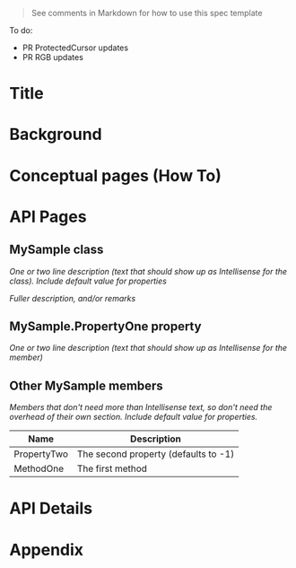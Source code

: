 > See comments in Markdown for how to use this spec template

To do:
* PR ProtectedCursor updates
* PR RGB updates

<!-- The purpose of this spec is to describe new APIs, in a way
that will transfer to docs.microsoft.com (DMC).

There are two audiences for the spec. The first are people
that want to evaluate and give feedback on the API, as part of
the submission process.  When it's complete
it will be incorporated into the public documentation at
docs.microsoft.com (http://docs.microsoft.com/uwp/toolkits/winui/).
Hopefully we'll be able to copy it mostly verbatim.
So the second audience is everyone that reads there to learn how
and why to use this API. Some of this text also shows up in
Visual Studio Intellisense.

For example, much of the examples and descriptions in the RadialGradientBrush API spec
(https://github.com/microsoft/microsoft-ui-xaml-specs/blob/master/active/RadialGradientBrush/RadialGradientBrush.md)
were carried over to the public API page on DMC
(https://docs.microsoft.com/en-us/windows/winui/api/microsoft.ui.xaml.media.radialgradientbrush?view=winui-2.5)

Once the API is on DMC, that becomes the official copy, and this
spec becomes an archive. For example if the description is updated,
that only needs to happen on DMC and needn't be duplicated here.
-->

Title
==

# Background

<!-- 
Use this section to provide background context for the new API(s) 
in this spec. Try to briefly provide enough information to be able to read
the rest of the document.

This section and the appendix are the only sections that likely
do not get copied to DMC; they're just an aid to reading this spec.

For example, this is a place to provide a brief explanation of some dependent
area, just explanation enough to understand this new API, rather than telling
the reader "go read 100 pages of background information posted at ...".

For example, this section is a place to explain why you're adding this API rather than
modifying an existing API.

For example see the spec for the UIElement.ProtectedCursor property
(https://github.com/microsoft/microsoft-ui-xaml-specs/blob/master/active/RadialGradientBrush/RadialGradientBrush.md)
which has some of the thinking about how this Xaml API relates to existing
Composition and WPF APIs. This is interesting background but not the kind of information
that would land on DMC.
-->

# Conceptual pages (How To)

<!-- 
All APIs have a page on DMC, some APIs or groups of APIs have an additional high level,
conceptual page (internally called a "how-to" page). This section can be used for that content.

For example, there are several Xaml controls for different forms of text input,
and then there's also a conceptual pages that discusses them collectively
(https://docs.microsoft.com/en-us/windows/uwp/design/controls-and-patterns/text-controls)

Another way to use this section is as a draft of a blog post that introduces the new feature.
-->

# API Pages

<!--
Each level-2 section within this section is a type or member description. Since DMC has
a page for each type and member, each one of these sections will become a page.

Notes:
* The first line of each of these sections should become that first line on the DMC page,
  that then becomes the description you see in Intellisense.
* Each page can have description, examples, and remarks.
  Remarks are where the documentation calls out special considerations that the developer should be aware of.
* Add an "Other members" section after a type to give a for example a table
  of the other members and their Intellisense description.

Example specs:
* RGB (new class and members, uses Other Members section)
* ProtectedCursor (add a member to an existing class)

Tips:
* It can be helpful at the top of an API page (or after the Intellisense text) to add the API signature in C#
* It's not necessary to have a section for every member. Many members are obvious from their name and IDL.
-->

## MySample class

_One or two line description (text that should show up as Intellisense for the class). Include default value for properties_

_Fuller description, and/or remarks_

## MySample.PropertyOne property

_One or two line description (text that should show up as Intellisense for the member)_

## Other MySample members

_Members that don't need more than Intellisense text, so don't need the overhead of their own section. Include default value for properties._

| Name | Description
|-|-|
| PropertyTwo | The second property (defaults to -1) |
| MethodOne | The first method |

# API Details

<!-- 
The exact APIs, in MIDL3 format (https://docs.microsoft.com/en-us/uwp/midl-3/)
 -->

# Appendix

<!-- 
Anything else that you want to write down about implementation notes and for posterity,
but that isn't necessary to understand the purpose and usage of the API.

This or the Background section are a good place to describe alternative designs
and why they were rejected.
-->
